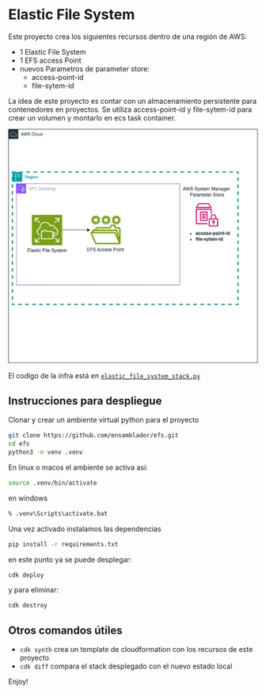 
# Elastic File System

Este proyecto crea los siguientes recursos dentro de una región de AWS:

* 1 Elastic File System
* 1 EFS access Point
* nuevos Parametros de parameter store:
    * access-point-id
    * file-sytem-id

La idea de este proyecto es contar con un almacenamiento persistente para contenedores en proyectos. 
Se utiliza access-point-id y file-sytem-id para crear un volumen y montarlo en ecs task container.


![Elastic File System](/efs.jpg)

El codigo de la infra está en [`elastic_file_system_stack.py`](./elastic_file_system/elastic_file_system_stack.py)


## Instrucciones para despliegue


Clonar y crear un ambiente virtual python para el proyecto

```zsh
git clone https://github.com/ensamblador/efs.git
cd efs
python3 -m venv .venv
```

En linux o macos el ambiente se activa así:

```zsh
source .venv/bin/activate
```

en windows

```cmd
% .venv\Scripts\activate.bat
```

Una vez activado instalamos las dependencias
```zsh
pip install -r requirements.txt
```

en este punto ya se puede desplegar:

```zsh
cdk deploy
```

y para eliminar:

```zsh
cdk destroy
```


## Otros comandos útiles

 * `cdk synth`       crea un template de cloudformation con los recursos de este proyecto
 * `cdk diff`        compara el stack desplegado con el nuevo estado local

Enjoy!

